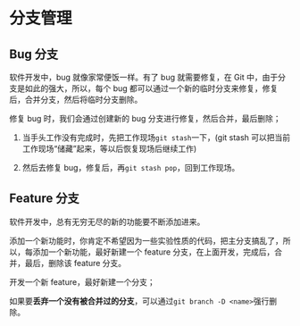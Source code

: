 # 分支管理

## Bug 分支

软件开发中，bug 就像家常便饭一样。有了 bug 就需要修复，在 Git 中，由于分支是如此的强大，所以，每个 bug 都可以通过一个新的临时分支来修复，修复后，合并分支，然后将临时分支删除。

修复 bug 时，我们会通过创建新的 bug 分支进行修复，然后合并，最后删除；

1. 当手头工作没有完成时，先把工作现场`git stash`一下，(git stash 可以把当前工作现场“储藏”起来，等以后恢复现场后继续工作)

2. 然后去修复 bug，修复后，再`git stash pop`，回到工作现场。

## Feature 分支

软件开发中，总有无穷无尽的新的功能要不断添加进来。

添加一个新功能时，你肯定不希望因为一些实验性质的代码，把主分支搞乱了，所以，每添加一个新功能，最好新建一个 feature 分支，在上面开发，完成后，合并，最后，删除该 feature 分支。

开发一个新 feature，最好新建一个分支；

如果要**丢弃一个没有被合并过的分支**，可以通过`git branch -D <name>`强行删除。
